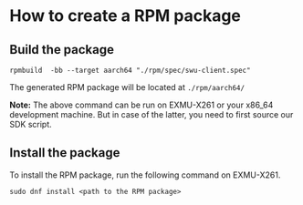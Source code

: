 # How to create a RPM package

## Build the package

```
rpmbuild  -bb --target aarch64 "./rpm/spec/swu-client.spec"
```

The generated RPM package will be located at `./rpm/aarch64/`

__Note:__ The above command can be run on EXMU-X261 or your x86_64 development machine.
But in case of the latter, you need to first source our SDK script.


## Install the package

To install the RPM package, run the following command on EXMU-X261.

```
sudo dnf install <path to the RPM package>
```
